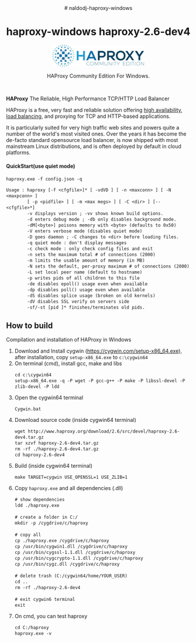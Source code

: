 <div align="center">
    # naldodj-haproxy-windows
    <h1>haproxy-windows haproxy-2.6-dev4</h1>
    <img src="./HAProxyCE.png" width="250" />
    <p align="center">
        HAProxy Community Edition For Windows. 
    </p>    
</div>

<br>

**HAProxy** The Reliable, High Performance TCP/HTTP Load Balancer

HAProxy is a free, very fast and reliable solution offering [high availability](http://en.wikipedia.org/wiki/High_availability),
 [load balancing](http://en.wikipedia.org/wiki/Load_balancer), and proxying for TCP and HTTP-based applications. 
 
 It is particularly suited for very high traffic web sites and powers quite a number of the world's most visited ones. 
 Over the years it has become the de-facto standard opensource load balancer, is now shipped with most mainstream 
 Linux distributions, and is often deployed by default in cloud platforms.

#### QuickStart(use quiet mode)

    haproxy.exe -f config.json -q

```
Usage : haproxy [-f <cfgfile>]* [ -vdVD ] [ -n <maxconn> ] [ -N <maxpconn> ]
        [ -p <pidfile> ] [ -m <max megs> ] [ -C <dir> ] [-- <cfgfile>*]
        -v displays version ; -vv shows known build options.
        -d enters debug mode ; -db only disables background mode.
        -dM[<byte>] poisons memory with <byte> (defaults to 0x50)
        -V enters verbose mode (disables quiet mode)
        -D goes daemon ; -C changes to <dir> before loading files.
        -q quiet mode : don't display messages
        -c check mode : only check config files and exit
        -n sets the maximum total # of connections (2000)
        -m limits the usable amount of memory (in MB)
        -N sets the default, per-proxy maximum # of connections (2000)
        -L set local peer name (default to hostname)
        -p writes pids of all children to this file
        -de disables epoll() usage even when available
        -dp disables poll() usage even when available
        -dS disables splice usage (broken on old kernels)
        -dV disables SSL verify on servers side
        -sf/-st [pid ]* finishes/terminates old pids.
```


## How to build

Compilation and installation of HAProxy in Windows

1. Download and Install cygwin (<https://cygwin.com/setup-x86_64.exe>), after installation, copy `setup-x86_64.exe` to `c:\cygwin64`
2. On terminal (cmd), install gcc, make and libs
    ```
    cd c:\cygwin64
    setup-x86_64.exe -q -P wget -P gcc-g++ -P make -P libssl-devel -P zlib-devel -P ldd
    ```
3. Open the cygwin64 terminal
    ```
    Cygwin.bat
    ```
4. Download source code (inside cygwin64 terminal)
    ```
    wget http://www.haproxy.org/download/2.6/src/devel/haproxy-2.6-dev4.tar.gz
    tar xzvf haproxy-2.6-dev4.tar.gz
    rm -rf ./haproxy-2.6-dev4.tar.gz 
    cd haproxy-2.6-dev4
    ```
5. Build (inside cygwin64 terminal)
    ```
    make TARGET=cygwin USE_OPENSSL=1 USE_ZLIB=1
    ```
6. Copy `haproxy.exe` and all dependencies (.dll)
    ```
    # show dependencies
    ldd ./haproxy.exe
   
    # create a folder in C:/
    mkdir -p /cygdrive/c/haproxy 
   
    # copy all
    cp ./haproxy.exe /cygdrive/c/haproxy
    cp /usr/bin/cygwin1.dll /cygdrive/c/haproxy
    cp /usr/bin/cygssl-1.1.dll /cygdrive/c/haproxy
    cp /usr/bin/cygcrypto-1.1.dll /cygdrive/c/haproxy
    cp /usr/bin/cygz.dll /cygdrive/c/haproxy
   
    # delete trash (C:/cygwin64/home/YOUR_USER)
    cd ..
    rm -rf ./haproxy-2.6-dev4
   
    # exit cygwin6 terminal
    exit
    ```
7. On cmd, you can test haproxy
    ```
    cd C:/haproxy
    haproxy.exe -v
    ```
